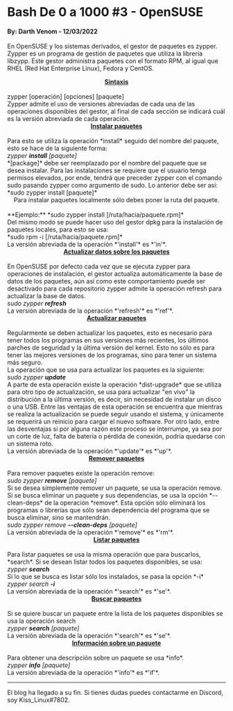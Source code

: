 # Bash De 0 a 1000 #3 - OpenSUSE
<b>By: Darth Venom - 12/03/2022</b>
<br>
<br>
En OpenSUSE y los sistemas derivados, el gestor de paquetes es zypper. Zypper es un programa de gestión de paquetes que utiliza la librería libzypp. Este gestor administra paquetes con el formato RPM, al igual que RHEL (Red Hat Enterprise Linux), Fedora y CentOS.
<br>
<center><b><u>Sintaxis</u></b></center>
<br>
zypper [operación] [opciones] [paquete]
<br>
Zypper admite el uso de versiones abreviadas de cada una de las operaciones disponibles del gestor, al final de cada sección se indicará cuál es la versión abreviada de cada operación.
<br>
<center><b><u>Instalar paquetes</u></b></center>
<br>
Para esto se utiliza la operación *install* seguido del nombre del paquete, esto se hace de la siguiente forma:
<br>
<i>zypper <b>install</b> [paquete]</i>
<br>
*[package]* debe ser reemplazado por el nombre del paquete que se desea instalar. Para las instalaciones se requiere que el usuario tenga permisos elevados, por ende, tendrá que preceder zypper con el comando sudo pasando zypper como argumento de sudo. Lo anterior debe ser así:
<br>
*sudo zypper install [paquete]*
<br>
<center>Para instalar paquetes localmente sólo debes poner la ruta del paquete.</center>
<br>
**Ejemplo:** *sudo zypper install [/ruta/hacia/paquete.rpm]*
<br>
Del mismo modo se puede hacer uso del gestor dpkg para la instalación de paquetes locales, para esto se usa:
<br>
*sudo rpm -i [/ruta/hacia/paquete.rpm]*
<br>
La versión abreviada de la operación *'install'* es *'in'*.
<br>
<center><b><u>Actualizar datos sobre los paquetes</u></b></center>
<br>
En OpenSUSE por defecto cada vez que se ejecuta zypper para operaciones de instalación, el gestor actualiza automáticamente la base de datos de los paquetes, aún así como este comportamiento puede ser desactivado para cada repositorio zypper admite la operación refresh para actualizar la base de datos.
<br>
<i>sudo zypper <b>refresh</b></i>
<br>
La versión abreviada de la operación *'refresh'* es *'ref'*.
<br>
<center><b><u>Actualizar paquetes</u></b></center>
<br>
Regularmente se deben actualizar los paquetes, esto es necesario para tener todos los programas en sus versiones más recientes, los últimos parches de seguridad y la última versión del kernel. Esto no sólo es para tener las mejores versiones de los programas, sino para tener un sistema más seguro.
<br>
La operación que se usa para actualizar los paquetes es la siguiente:
<br>
<i>sudo zypper <b>update</b></i>
<br>
A parte de esta operación existe la operación *dist-upgrade* que se utiliza para otro tipo de actualización, se usa para actualizar "en vivo" la distribución a la última versión, es decir, sin necesidad de instalar un disco o una USB. Entre las ventajas de esta operación se encuentra que mientras se realiza la actualización se puede seguir usando el sistema, y únicamente se requerirá un reinicio para cargar el nuevo software. Por otro lado, entre las desventajas si por alguna razón este proceso se interrumpe, ya sea por un corte de luz, falta de batería o pérdida de conexión, podría quedarse con un sistema roto.
<br>
La versión abreviada de la operación *'update'* es *'up'*.
<br>
<center><b><u>Remover paquetes</u></b></center>
<br>
Para remover paquetes existe la operación remove:
<br>
<i>sudo zypper <b>remove</b> [paquete]</i>
<br>
Si se desea simplemente remover un paquete, se usa la operación remove. Si se busca eliminar un paquete y sus dependencias, se usa la opción *--clean-deps* de la operación *remove*. Esta opción sólo eliminará los programas o librerías que sólo sean dependencia del programa que se busca eliminar, sino se mantendrán.
<br>
<i>sudo zypper remove <b>--clean-deps</b> [paquete]</i>
<br>
La versión abreviada de la operación *'remove'* es *'rm'*.
<br>
<center><b><u>Listar paquetes</u></b></center>
<br>
Para listar paquetes se usa la misma operación que para buscarlos, *search*. Si se desean listar todos los paquetes disponibles, se usa:
<br>
<i>zypper <b>search</b></i>
<br>
Si lo que se busca es listar sólo los instalados, se pasa la opción *-i*
<br>
<i>zypper search <b>-i</b></i>
<br>
La versión abreviada de la operación *'search'* es *'se'*.
<br>
<center><b><u>Buscar paquetes</u></b></center>
<br>
Si se quiere buscar un paquete entre la lista de los paquetes disponibles se usa la operación search
<br>
<i>zypper <b>search</b> [paquete]</i>
<br>
La versión abreviada de la operación *'search'* es *'se'*.
<br>
<center><b><u>Información sobre un paquete</u></b></center>
<br>
Para obtener una descripción sobre un paquete se usa *info*.
<br>
<i>zypper <b>info</b> [paquete]</i>
<br>
La versión abreviada de la operación *'info'* es *'if'*.
<br>
<hr>
El blog ha llegado a su fin. Si tienes dudas puedes contactarme en Discord, soy Kiss_Linux#7802.
